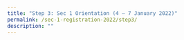 ```yaml
---
title: "Step 3: Sec 1 Orientation (4 – 7 January 2022)"
permalink: /sec-1-registration-2022/step3/
description: ""
---
```


